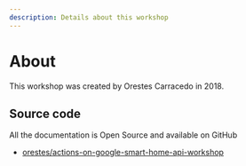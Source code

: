 ```yaml
---
description: Details about this workshop
---
```


# About

This workshop was created by Orestes Carracedo in 2018.

## Source code

All the documentation is Open Source and available on GitHub

* [orestes/actions-on-google-smart-home-api-workshop](https://github.com/orestes/actions-on-google-smart-home-api-workshop)

